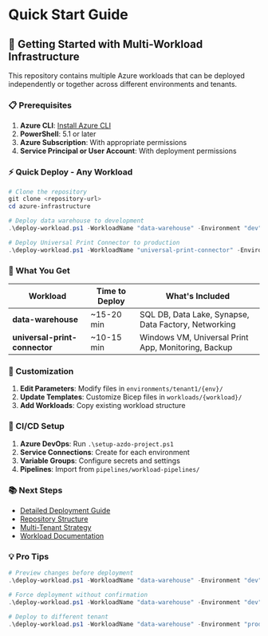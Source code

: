 # Quick Start Guide

## 🚀 Getting Started with Multi-Workload Infrastructure

This repository contains multiple Azure workloads that can be deployed independently or together across different environments and tenants.

### 📋 Prerequisites

1. **Azure CLI**: [Install Azure CLI](https://docs.microsoft.com/en-us/cli/azure/install-azure-cli)
2. **PowerShell**: 5.1 or later
3. **Azure Subscription**: With appropriate permissions
4. **Service Principal or User Account**: With deployment permissions

### ⚡ Quick Deploy - Any Workload

```powershell
# Clone the repository
git clone <repository-url>
cd azure-infrastructure

# Deploy data warehouse to development
.\deploy-workload.ps1 -WorkloadName "data-warehouse" -Environment "dev" -SubscriptionId "your-subscription-id" -TenantId "your-tenant-id"

# Deploy Universal Print Connector to production
.\deploy-workload.ps1 -WorkloadName "universal-print-connector" -Environment "prod" -SubscriptionId "your-subscription-id" -TenantId "your-tenant-id"
```

### 🎯 What You Get

| Workload | Time to Deploy | What's Included |
|----------|----------------|-----------------|
| **data-warehouse** | ~15-20 min | SQL DB, Data Lake, Synapse, Data Factory, Networking |
| **universal-print-connector** | ~10-15 min | Windows VM, Universal Print App, Monitoring, Backup |

### 🔧 Customization

1. **Edit Parameters**: Modify files in `environments/tenant1/{env}/`
2. **Update Templates**: Customize Bicep files in `workloads/{workload}/`
3. **Add Workloads**: Copy existing workload structure

### 🔄 CI/CD Setup

1. **Azure DevOps**: Run `.\setup-azdo-project.ps1`
2. **Service Connections**: Create for each environment
3. **Variable Groups**: Configure secrets and settings
4. **Pipelines**: Import from `pipelines/workload-pipelines/`

### 📚 Next Steps

- [Detailed Deployment Guide](DEPLOYMENT.md)
- [Repository Structure](README.md)
- [Multi-Tenant Strategy](docs/multi-tenant-strategy.md)
- [Workload Documentation](workloads/)

### 💡 Pro Tips

```powershell
# Preview changes before deployment
.\deploy-workload.ps1 -WorkloadName "data-warehouse" -Environment "dev" -SubscriptionId "your-sub-id" -TenantId "your-tenant-id" -WhatIf

# Force deployment without confirmation
.\deploy-workload.ps1 -WorkloadName "data-warehouse" -Environment "dev" -SubscriptionId "your-sub-id" -TenantId "your-tenant-id" -Force

# Deploy to different tenant
.\deploy-workload.ps1 -WorkloadName "data-warehouse" -Environment "prod" -Tenant "tenant2" -SubscriptionId "tenant2-sub-id" -TenantId "tenant2-id"
```
